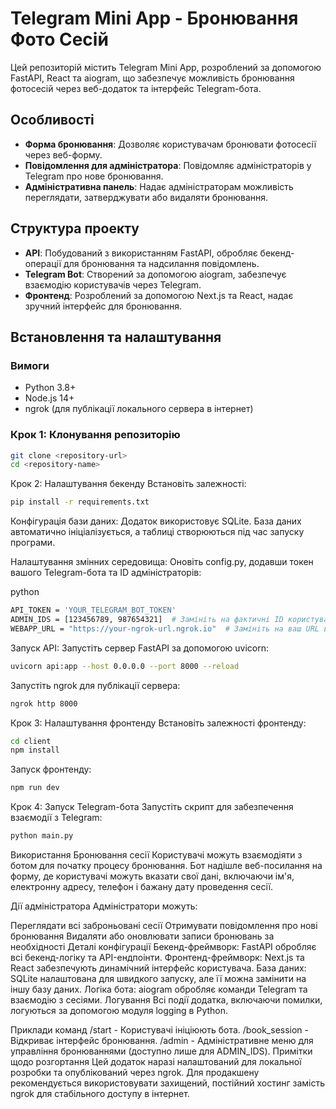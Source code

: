 # Telegram Mini App - Бронювання Фото Сесій

Цей репозиторій містить Telegram Mini App, розроблений за допомогою FastAPI, React та aiogram, що забезпечує можливість бронювання фотосесій через веб-додаток та інтерфейс Telegram-бота.

## Особливості
- **Форма бронювання**: Дозволяє користувачам бронювати фотосесії через веб-форму.
- **Повідомлення для адміністратора**: Повідомляє адміністраторів у Telegram про нове бронювання.
- **Адміністративна панель**: Надає адміністраторам можливість переглядати, затверджувати або видаляти бронювання.

## Структура проекту
- **API**: Побудований з використанням FastAPI, обробляє бекенд-операції для бронювання та надсилання повідомлень.
- **Telegram Bot**: Створений за допомогою aiogram, забезпечує взаємодію користувачів через Telegram.
- **Фронтенд**: Розроблений за допомогою Next.js та React, надає зручний інтерфейс для бронювання.

## Встановлення та налаштування

### Вимоги
- Python 3.8+
- Node.js 14+
- ngrok (для публікації локального сервера в інтернет)

### Крок 1: Клонування репозиторію

```bash
git clone <repository-url>
cd <repository-name>
```
Крок 2: Налаштування бекенду
Встановіть залежності:

```bash
pip install -r requirements.txt
```
Конфігурація бази даних: Додаток використовує SQLite. База даних автоматично ініціалізується, а таблиці створюються під час запуску програми.

Налаштування змінних середовища: Оновіть config.py, додавши токен вашого Telegram-бота та ID адміністраторів:

python
```bash
API_TOKEN = 'YOUR_TELEGRAM_BOT_TOKEN'
ADMIN_IDS = [123456789, 987654321]  # Замініть на фактичні ID користувачів Telegram
WEBAPP_URL = "https://your-ngrok-url.ngrok.io"  # Замініть на ваш URL від ngrok
```
Запуск API: Запустіть сервер FastAPI за допомогою uvicorn:

```bash
uvicorn api:app --host 0.0.0.0 --port 8000 --reload
```
Запустіть ngrok для публікації сервера:

```bash
ngrok http 8000
```
Крок 3: Налаштування фронтенду
Встановіть залежності фронтенду:


```bash
cd client
npm install
```
Запуск фронтенду:

```bash
npm run dev
```
Крок 4: Запуск Telegram-бота
Запустіть скрипт для забезпечення взаємодії з Telegram:

```bash
python main.py
```
Використання
Бронювання сесії
Користувачі можуть взаємодіяти з ботом для початку процесу бронювання. Бот надішле веб-посилання на форму, де користувачі можуть вказати свої дані, включаючи ім'я, електронну адресу, телефон і бажану дату проведення сесії.

Дії адміністратора
Адміністратори можуть:

Переглядати всі заброньовані сесії
Отримувати повідомлення про нові бронювання
Видаляти або оновлювати записи бронювань за необхідності
Деталі конфігурації
Бекенд-фреймворк: FastAPI обробляє всі бекенд-логіку та API-ендпоінти.
Фронтенд-фреймворк: Next.js та React забезпечують динамічний інтерфейс користувача.
База даних: SQLite налаштована для швидкого запуску, але її можна замінити на іншу базу даних.
Логіка бота: aiogram обробляє команди Telegram та взаємодію з сесіями.
Логування
Всі події додатка, включаючи помилки, логуються за допомогою модуля logging в Python.

Приклади команд
/start - Користувачі ініціюють бота.
/book_session - Відкриває інтерфейс бронювання.
/admin - Адміністративне меню для управління бронюваннями (доступно лише для ADMIN_IDS).
Примітки щодо розгортання
Цей додаток наразі налаштований для локальної розробки та опублікований через ngrok. Для продакшену рекомендується використовувати захищений, постійний хостинг замість ngrok для стабільного доступу в інтернет.
